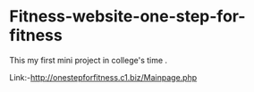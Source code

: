 # Fitness-website-one-step-for-fitness
This my first mini project in college's time .

Link:-http://onestepforfitness.c1.biz/Mainpage.php

